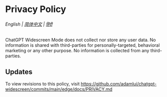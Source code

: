 # Privacy Policy

###### English | [简体中文](zh-cn/PRIVACY.md) | [हिंदी](hi/PRIVACY.md)

ChatGPT Widescreen Mode does not collect nor store any user data. No information is shared with third-parties for personally-targeted, behavioral marketing or any other purpose. No information is collected from any third-parties. 

## Updates

To view revisions to this policy, visit https://github.com/adamlui/chatgpt-widescreen/commits/main/edge/docs/PRIVACY.md
